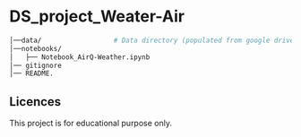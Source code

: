 # DS_project_Weater-Air
```bash
│──data/                  # Data directory (populated from google drive)
│──notebooks/
│   ├── Notebook_AirQ-Weather.ipynb
│── gitignore
│── README.
```

## Licences

This project is for educational purpose only.
